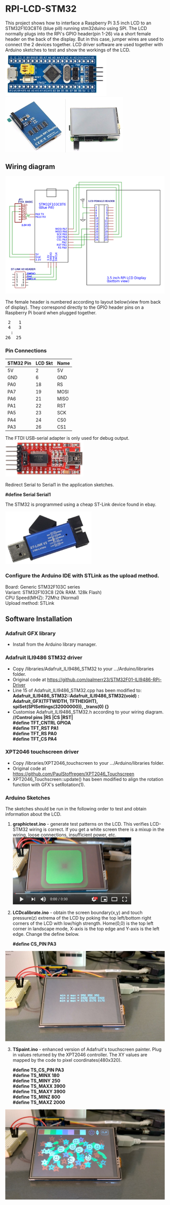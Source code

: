 # RPI-LCD-STM32
This project shows how to interface a Raspberry Pi 3.5 inch LCD to an STM32F103C8T6 (blue pill) running stm32duino using SPI. The LCD  normally plugs into the RPi's GPIO header(pin 1-26) via a short female header on the back of the display. But in this case, jumper wires are used to connect the 2 devices together. LCD driver software are used together with Arduino sketches to test and show the  workings of the LCD.  
  ![STM32F103C8T6](/images/bluepill.png)
  ![RPI 3.5 inch LCD](/images/LCD.png)
## Wiring diagram
  ![LCD_STM32 wiring](/images/Wiring.png)

The female header is numbered according to layout below(view from back of display). They correspond directly to the GPIO header pins on a Raspberry Pi board when plugged together.
<pre>
 2   1
 4   3
  :
26  25
</pre>
### Pin Connections
|STM32 Pin|LCD Skt|Name |
|---------|-------|-----|
|5V       |2      |5V   |
|GND      |6      |GND  |
|PA0      |18     |RS   |
|PA7      |19     |MOSI |
|PA6      |21     |MISO |
|PA1      |22     |RST  |
|PA5      |23     |SCK  |
|PA4      |24     |CS0  |
|PA3      |26     |CS1  |  

The FTDI USB-serial adapter is only used for debug output.  
  ![USB-serial adapter](/images/USBSerialAdapter.png)

Redirect Serial to Serial1 in the application sketches.

  **#define Serial Serial1**

The STM32 is programmed using a cheap ST-Link device found in ebay.

![ST-LINK V2](/images/stlinkv2.png)

### Configure the Arduino IDE with STLink as the upload method.

Board: Generic STM32F103C series  
Variant: STM32F103C8 (20k RAM. 128k Flash)  
CPU Speed(MHZ): 72Mhz (Normal)  
Upload method: STLink

## Software Installation

### Adafruit GFX library
- Install from the Arduino library manager.
### Adafruit ILI9486 STM32 driver
- Copy /libraries/Adafruit_ILI9486_STM32 to your .../Arduino/libraries folder.
- Original code at https://github.com/palmerr23/STM32F01-ILI9486-RPi-Driver
- Line 15 of Adafruit_ILI9486_STM32.cpp has been modified to:  
**Adafruit_ILI9486_STM32::Adafruit_ILI9486_STM32(void) : Adafruit_GFX(TFTWIDTH, TFTHEIGHT), spiSet(SPISettings(32000000)), _trans(0) {}**  
- Customise Adafruit_ILI9486_STM32.h according to your wiring diagram.  
  **//Control pins |RS |CS |RST|  
  #define TFT_CNTRL      GPIOA  
  #define TFT_RST        PA1  
  #define TFT_RS         PA0  
  #define TFT_CS         PA4**

### XPT2046 touchscreen driver
- Copy /libraries/XPT2046_touchscreen to your .../Arduino/libraries folder.
- Original code at https://github.com/PaulStoffregen/XPT2046_Touchscreen
- XPT2046_Touchscreen::update() has been modified to align the rotation function with GFX's setRotation(1).

### Arduino Sketches
The sketches should be run in the following order to test and obtain information about the LCD.

1. **graphictest.ino** - generate test patterns on the LCD. This verifies LCD-STM32 wiring is correct. If you get a white screen there is a mixup in the wiring, loose connections, insufficient power, etc.  
[![graphictest output](/images/grtestvid.png)](https://www.youtube.com/watch?v=hBzeoJun87o&t=2s)

2. **LCDcalibrate.ino** - obtain the screen boundary(x,y) and touch pressure(z) extrema of the LCD by poking the top left/bottom right  corners of the LCD with low/high strength. Home(0,0) is the top left corner in landscape mode, X-axis is the top edge and Y-axis is the left edge. Change the define below.  

   **#define CS_PIN  PA3**

![LCDcalibrate output](/images/LCDcalibrate.jpg)

3. **TSpaint.ino** - enhanced version of Adafruit's touchscreen painter. Plug in values returned by the XPT2046 controller. The XY values are mapped by the code to pixel coordinates(480x320).

   **#define TS_CS_PIN PA3  
   #define TS_MINX 180  
   #define TS_MINY 250  
   #define TS_MAXX 3900  
   #define TS_MAXY 3900  
   #define TS_MINZ 800  
   #define TS_MAXZ 2000**

![TSpaint output](/images/TSpaint.jpg)


